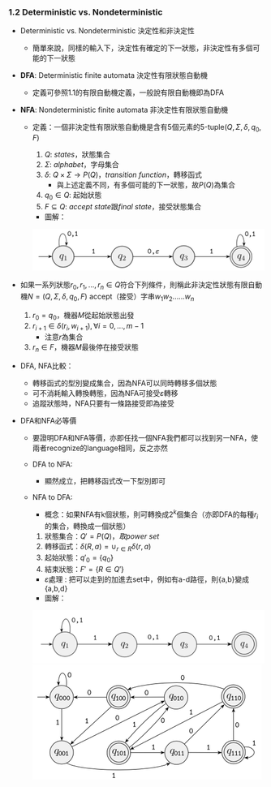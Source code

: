 ### 1.2 Deterministic vs. Nondeterministic

- Deterministic vs. Nondeterministic 決定性和非決定性
  - 簡單來說，同樣的輸入下，決定性有確定的下一狀態，非決定性有多個可能的下一狀態

- **DFA**: Deterministic finite automata 決定性有限狀態自動機
  - 定義可參照1.1的有限自動機定義，一般說有限自動機即為DFA

- **NFA**: Nondeterministic finite automata 非決定性有限狀態自動機
  - 定義：一個非決定性有限狀態自動機是含有5個元素的5-tuple($Q, \Sigma, \delta, q_0, F$)
    1. $Q$: $states$，狀態集合
    2. $\Sigma$: $alphabet$，字母集合
    3. $\delta$: $Q \times \Sigma \rightarrow P(Q)$，$transition\ function$，轉移函式
       - 與上述定義不同，有多個可能的下一狀態，故$P(Q)$為集合
    4. $q_0 \in Q$: 起始狀態
    5. $F ⊆ Q$: $accept\ state$跟$final\ state$，接受狀態集合
    - 圖解：

    ![avatar](graph/1.2.1.png)

- 如果一系列狀態$r_0, r_1, ..., r_n \in Q$符合下列條件，則稱此非決定性狀態有限自動機$N = (Q, \Sigma, \delta, q_0, F)$ accept（接受）字串$w_1w_2......w_n$
  1. $r_0 = q_0$，機器$M$從起始狀態出發
  2. $r_{i + 1} \in \delta(r_i, w_{i + 1}),  \forall i = 0, . . . , m − 1$
       - 注意$r$為集合
  3. $r_n \in F$，機器$M$最後停在接受狀態

- DFA, NFA比較：
  - 轉移函式的型別變成集合，因為NFA可以同時轉移多個狀態
  - 可不消耗輸入轉換轉態，因為NFA可接受$\varepsilon$轉移
  - 追蹤狀態時，NFA只要有一條路接受即為接受

- DFA和NFA必等價
  - 要證明DFA和NFA等價，亦即任找一個NFA我們都可以找到另一NFA，使兩者recognize的language相同，反之亦然
  - DFA to NFA:
    - 顯然成立，把轉移函式改一下型別即可
  - NFA to DFA:
    - 概念：如果NFA有k個狀態，則可轉換成$2^k$個集合（亦即DFA的每種$r_i$的集合，轉換成一個狀態）
    1.  狀態集合：$Q′ = P(Q)，取power\ set$
    2.  轉移函式：$\delta(R,a) = \cup_{r \in R} \delta(r,a)$
    3.  起始狀態：$q′_0 = \{q_0\}$
    4.  結束狀態：$F′ = \{R \in Q′\}$
    - $\varepsilon$處理 : 把可以走到的加進去set中，例如有a-d路徑，則{a,b}變成{a,b,d}
    - 圖解：

    ![avatar](graph/1.2.2.png)
    ![avatar](graph/1.2.3.png)


